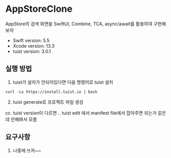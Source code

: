 # AppStoreClone

AppStore의 검색 화면을 SwiftUI, Combine, TCA, async/await를 활용하여 구현해보자

- Swift version: 5.5
- Xcode version: 13.3
- tuist version: 3.0.1

## 실행 방법

1. tuist가 설치가 안되어있다면 다음 명령어로 tuist 설치

```
curl -Ls https://install.tuist.io | bash
```

2. tuist generate로 프로젝트 파일 생성

cc. tuist version이 다르면 .. tuist edit 에서 manifest file에서 잡아주면 되는거 같은데 안해봐서 모름

## 요구사항

1. 나중에 쓰자~~
